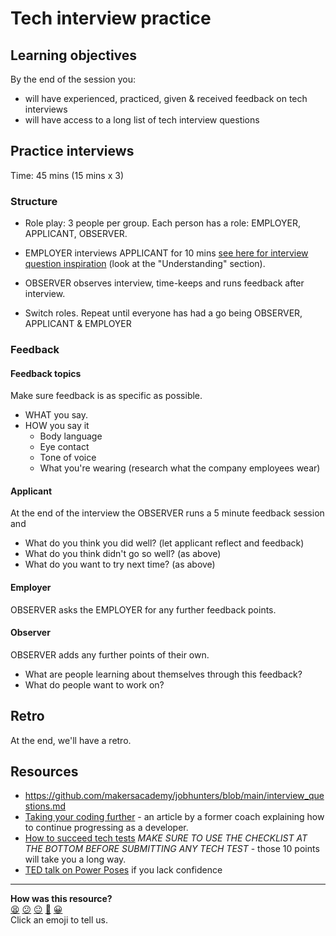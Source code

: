 # Tech interview practice

## Learning objectives

By the end of the session you:

- will have experienced, practiced, given & received feedback on tech interviews
- will have access to a long list of tech interview questions

## Practice interviews

Time: 45 mins (15 mins x 3)

### Structure

- Role play: 3 people per group. Each person has a role: EMPLOYER, APPLICANT, OBSERVER.

- EMPLOYER interviews APPLICANT for 10 mins [see here for interview question inspiration](https://github.com/makersacademy/jobhunters/blob/main/interview_questions.md) (look at the "Understanding" section).

- OBSERVER observes interview, time-keeps and runs feedback after interview.

- Switch roles. Repeat until everyone has had a go being OBSERVER, APPLICANT & EMPLOYER

### Feedback

#### Feedback topics

Make sure feedback is as specific as possible.

- WHAT you say.
- HOW you say it
  - Body language
  - Eye contact
  - Tone of voice
  - What you're wearing (research what the company employees wear)

#### Applicant

At the end of the interview the OBSERVER runs a 5 minute feedback session and

- What do you think you did well? (let applicant reflect and feedback)
- What do you think didn't go so well? (as above)
- What do you want to try next time? (as above)

#### Employer

OBSERVER asks the EMPLOYER for any further feedback points.

#### Observer

OBSERVER adds any further points of their own.

- What are people learning about themselves through this feedback?
- What do people want to work on?

## Retro

At the end, we'll have a retro.

## Resources

- https://github.com/makersacademy/jobhunters/blob/main/interview_questions.md
- [Taking your coding
  further](https://github.com/makersacademy/jobhunters/blob/main/improving_your_code.md) -
  an article by a former coach explaining how to continue progressing as
  a developer.
- [How to succeed tech tests](https://github.com/makersacademy/jobhunters/blob/main/tech_tests_how_to_succeed.md) *MAKE SURE TO USE THE CHECKLIST AT THE BOTTOM BEFORE SUBMITTING
  ANY TECH TEST* - those 10 points will take you a long way.
- [TED talk on Power Poses](https://www.ted.com/talks/amy_cuddy_your_body_language_shapes_who_you_are?language=en) if you lack confidence

<!-- BEGIN GENERATED SECTION DO NOT EDIT -->

---

**How was this resource?**  
[😫](https://airtable.com/shrUJ3t7KLMqVRFKR?prefill_Repository=skills-workshops&prefill_File=tech_interview_practice.md&prefill_Sentiment=😫) [😕](https://airtable.com/shrUJ3t7KLMqVRFKR?prefill_Repository=skills-workshops&prefill_File=tech_interview_practice.md&prefill_Sentiment=😕) [😐](https://airtable.com/shrUJ3t7KLMqVRFKR?prefill_Repository=skills-workshops&prefill_File=tech_interview_practice.md&prefill_Sentiment=😐) [🙂](https://airtable.com/shrUJ3t7KLMqVRFKR?prefill_Repository=skills-workshops&prefill_File=tech_interview_practice.md&prefill_Sentiment=🙂) [😀](https://airtable.com/shrUJ3t7KLMqVRFKR?prefill_Repository=skills-workshops&prefill_File=tech_interview_practice.md&prefill_Sentiment=😀)  
Click an emoji to tell us.

<!-- END GENERATED SECTION DO NOT EDIT -->
